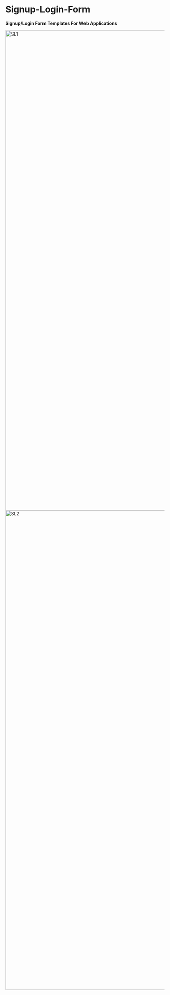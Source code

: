 # Signup-Login-Form
**Signup/Login Form Templates For Web Applications**

<img width="1512" alt="SL1" src="https://github.com/MobinFazli/Signup-Login-Form/assets/126828525/25dd1607-7a9f-4121-95eb-0d4214b607a2">


<img width="1512" alt="SL2" src="https://github.com/MobinFazli/Signup-Login-Form/assets/126828525/691e9f35-e375-4577-8d43-934c95bcf729">
